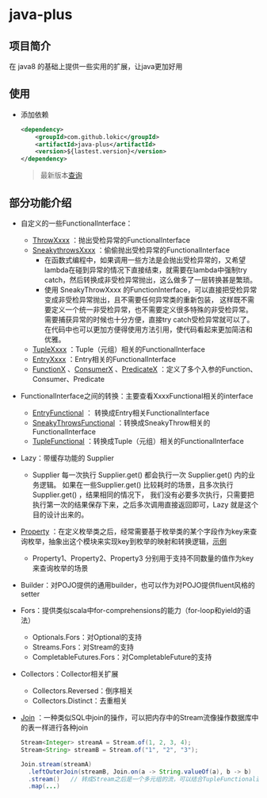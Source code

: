 # java-plus

## 项目简介

在 java8 的基础上提供一些实用的扩展，让java更加好用

## 使用

- 添加依赖

  ```xml
  <dependency>
      <groupId>com.github.lokic</groupId>
      <artifactId>java-plus</artifactId>
      <version>${lastest.version}</version>
  </dependency>
  ```
  > 最新版本[查询](https://search.maven.org/artifact/com.github.lokic/java-plus)

## 部分功能介绍

- 自定义的一些FunctionalInterface：

  - [ThrowXxxx](https://github.com/lokic/java-plus/tree/master/src/main/java/com/github/lokic/javaplus/functional/throwable)
    ：抛出受检异常的FunctionalInterface
  - [SneakythrowsXxxx](https://github.com/lokic/java-plus/blob/master/src/main/java/com/github/lokic/javaplus/functional/sneakythrows)
    ：偷偷抛出受检异常的FunctionalInterface
    - 在函数式编程中，如果调用一些方法是会抛出受检异常的，又希望lambda在碰到异常的情况下直接结束，就需要在lambda中强制try catch，然后转换成非受检异常抛出，这么做多了一层转换甚是繁琐。
    - 使用 SneakyThrowXxxx 的FunctionInterface，可以直接把受检异常变成非受检异常抛出，且不需要任何异常类的重新包装，
      这样既不需要定义一个统一非受检异常，也不需要定义很多特殊的非受检异常。需要捕获异常的时候也十分方便，直接try catch受检异常就可以了。在代码中也可以更加方便得使用方法引用，使代码看起来更加简洁和优雅。
  - [TupleXxxx](https://github.com/lokic/java-plus/blob/master/src/main/java/com/github/lokic/javaplus/functional/tuple)
    ：Tuple（元组）相关的FunctionalInterface
  - [EntryXxxx](https://github.com/lokic/java-plus/blob/master/src/main/java/com/github/lokic/javaplus/functional/entry)
    ：Entry相关的FunctionalInterface
  - [FunctionX](https://github.com/lokic/java-plus/tree/master/src/main/java/com/github/lokic/javaplus/functional/function)
    、[ConsumerX](https://github.com/lokic/java-plus/tree/master/src/main/java/com/github/lokic/javaplus/functional/consumer)
    、[PredicateX](https://github.com/lokic/java-plus/tree/master/src/main/java/com/github/lokic/javaplus/functional/predicate)
    ：定义了多个入参的Function、Consumer、Predicate

- FunctionalInterface之间的转换：主要查看XxxxFunctional相关的interface

  - [EntryFunctional](https://github.com/lokic/java-plus/blob/master/src/main/java/com/github/lokic/javaplus/functional/entry/EntryFunctional.java)
    ： 转换成Entry相关FunctionalInterface
  - [SneakyThrowsFunctional](https://github.com/lokic/java-plus/blob/master/src/main/java/com/github/lokic/javaplus/functional/sneakythrows/SneakyThrowsFunctional.java)
    ：转换成SneakyThrow相关的FunctionalInterface
  - [TupleFunctional](https://github.com/lokic/java-plus/blob/master/src/main/java/com/github/lokic/javaplus/functional/tuple/TupleFunctional.java)
    ：转换成Tuple（元组）相关的FunctionalInterface

- Lazy：带缓存功能的 Supplier

  - Supplier 每一次执行 Supplier.get() 都会执行一次 Supplier.get() 内的业务逻辑。 如果在一些Supplier.get() 比较耗时的场景，且多次执行 Supplier.get()
    ，结果相同的情况下， 我们没有必要多次执行，只需要把执行第一次的结果保存下来，之后多次调用直接返回即可，Lazy 就是这个目的设计出来的。

- [Property](https://github.com/lokic/java-plus/tree/master/src/main/java/com/github/lokic/javaplus/property)
  ：在定义枚举类之后，经常需要基于枚举类的某个字段作为key来查询枚举，抽象出这个模块来实现key到枚举的映射和转换逻辑，[示例](https://github.com/lokic/java-plus/tree/master/src/test/java/com/github/lokic/javaplus/property)
  - Property1、Property2、Property3 分别用于支持不同数量的值作为key来查询枚举的场景


- Builder：对POJO提供的通用builder，也可以作为对POJO提供fluent风格的setter

- Fors：提供类似scala中for-comprehensions的能力（for-loop和yield的语法）

  - Optionals.Fors：对Optional的支持
  - Streams.Fors：对Stream的支持
  - CompletableFutures.Fors：对CompletableFuture的支持

- Collectors：Collector相关扩展

  - Collectors.Reversed：倒序相关
  - Collectors.Distinct：去重相关

- [Join](https://github.com/lokic/java-plus/tree/master/src/main/java/com/github/lokic/javaplus/join/Join.java)
  ：一种类似SQL中join的操作，可以把内存中的Stream流像操作数据库中的表一样进行各种join

   ```java
   Stream<Integer> streamA = Stream.of(1, 2, 3, 4);
   Stream<String> streamB = Stream.of("1", "2", "3");
   
   Join.stream(streamA)
     .leftOuterJoin(streamB, Join.on(a -> String.valueOf(a), b -> b)
     .stream()   // 转成Stream之后是一个多元组的流，可以结合TupleFunctional进行很多便利的操作
     .map(...)
   ```

  

